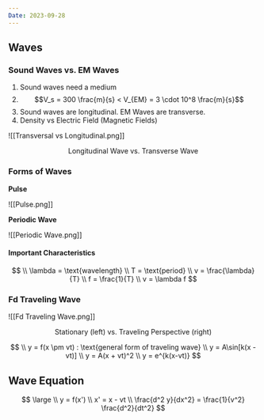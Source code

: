 ```yaml
---
Date: 2023-09-28
---
```

## Waves

### Sound Waves vs. EM Waves

1. Sound waves need a medium
2. $$V_s = 300 \frac{m}{s} < V_{EM} = 3 \cdot 10^8 \frac{m}{s}$$
3. Sound waves are longitudinal. EM Waves are transverse.
4. Density vs Electric Field (Magnetic Fields)

![[Transversal vs Longitudinal.png]]
<center>Longitudinal Wave vs. Transverse Wave</center>

### Forms of Waves

**Pulse**

![[Pulse.png]]

**Periodic Wave**

![[Periodic Wave.png]]

#### Important Characteristics
$$
\\ \lambda = \text{wavelength}
\\ T = \text{period}
\\ v = \frac{\lambda}{T}
\\ f = \frac{1}{T}
\\ v = \lambda f
$$
### Fd Traveling Wave

![[Fd Traveling Wave.png]]
<center>Stationary (left) vs. Traveling Perspective (right)</center>

$$
\\ y = f(x \pm vt) : \text{general form of traveling wave}
\\ y = A\sin[k(x - vt)]
\\ y = A(x + vt)^2
\\ y = e^{k(x-vt)}
$$
## Wave Equation

$$
\large
\\ y = f(x')
\\ x' = x - vt
\\ \frac{d^2 y}{dx^2} = \frac{1}{v^2} \frac{d^2}{dt^2}
$$